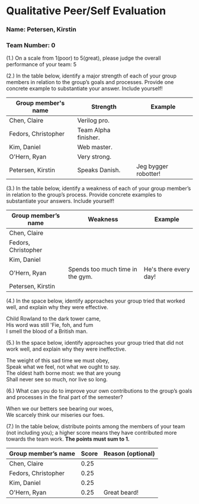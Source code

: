 # Qualitative Peer/Self Evaluation

### Name: Petersen, Kirstin
### Team Number: 0

(1.) On a scale from 1(poor) to 5(great), please judge the overall performance of your team: 5

(2.) In the table below, identify a major strength of each of your group members in relation to the group’s goals and processes. Provide one concrete example to substantiate your answer. Include yourself!

| Group member's name | Strength | Example |
| ------------------- | -------- | ------- |
|Chen, Claire|Verilog pro.||
|Fedors, Christopher|Team Alpha finisher.||
|Kim, Daniel|Web master.||
|O'Hern, Ryan|Very strong.||
|Petersen, Kirstin|Speaks Danish.|Jeg bygger robotter!|

(3.) In the table below, identify a weakness of each of your group member’s in relation to the group’s process. Provide concrete examples to substantiate your answers. Include yourself!

| Group member’s name | Weakness | Example |
| ------------------- | -------- | ------- |
|Chen, Claire|||
|Fedors, Christopher|||
|Kim, Daniel|||
|O'Hern, Ryan|Spends too much time in the gym.|He's there every day!|
|Petersen, Kirstin|||

(4.) In the space below, identify approaches your group tried that worked well, and explain why they were effective.

Child Rowland to the dark tower came,  
His word was still 'Fie, foh, and fum  
I smell the blood of a British man.

(5.) In the space below, identify approaches your group tried that did not work well, and explain why they were ineffective.

The weight of this sad time we must obey,  
Speak what we feel, not what we ought to say.  
The oldest hath borne most: we that are young  
Shall never see so much, nor live so long.

(6.) What can you do to improve your own contributions to the group’s goals and processes in the final part of the semester?

When we our betters see bearing our woes,  
We scarcely think our miseries our foes.

(7.) In the table below, distribute points among the members of your team (not including you); a higher score means they have contributed more towards the team work. **The points must sum to 1.**

| Group member’s name | Score | Reason (optional) |
| ------------------- | ----- | ----------------- |
|Chen, Claire|0.25||
|Fedors, Christopher|0.25||
|Kim, Daniel|0.25||
|O'Hern, Ryan|0.25|Great beard!|
